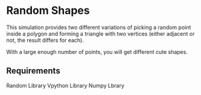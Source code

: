 # Random Shapes

This simulation provides two different variations of picking a random point inside a polygon and forming a triangle with two vertices (either adjacent or not, the result differs for each).

With a large enough number of points, you will get different cute shapes.



## Requirements
Random Library
Vpython Library
Numpy Lbrary
